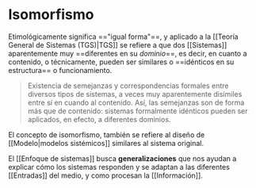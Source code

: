 # Isomorfismo

Etimológicamente significa =="igual forma"==, y aplicado a la [[Teoría General de Sistemas (TGS)|TGS]] se refiere a que dos [[Sistemas]] aparentemente muy ==diferentes en su *dominio*==, es decir, en cuanto a contenido, o técnicamente, pueden ser similares o ==idénticos en su estructura== o funcionamiento.

> Existencia de semejanzas y correspondencias formales entre diversos tipos de sistemas, a veces muy aparentemente disímiles entre sí en cuando al contenido. Así, las semejanzas son de forma más que de contenido: sistemas formalmente idénticos pueden ser aplicados, en efecto, a diferentes dominios.

El concepto de isomorfismo, también se refiere al diseño de [[Modelo|modelos sistémicos]] similares al sistema original.

El [[Enfoque de sistemas]] busca **generalizaciones** que nos ayudan a explicar cómo los sistemas responden y se adaptan a las diferentes [[Entradas]] del medio, y como procesan la [[Información]].
